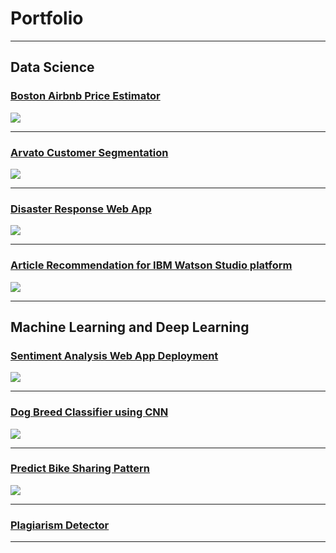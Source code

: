 # Portfolio

---

## Data Science

### [Boston Airbnb Price Estimator](https://zhaoyunma.medium.com/boston-airbnb-listing-price-estimator-ea34e5370395)

<img src="DS_project/project_2.png?raw=true"/>

---

### [Arvato Customer Segmentation](https://zhaoyunma.medium.com/customer-segmentation-and-potential-customer-prediction-943760a4f6da)

<img src="DS_project/project_1.png?raw=true"/>

---

### [Disaster Response Web App](https://github.com/SweetAdjPotato/disaster_response)

<img src="DS_project/project_3.png?raw=true"/>

---

### [Article Recommendation for IBM Watson Studio platform](https://github.com/SweetAdjPotato/Recommendation_with_IBM)

<img src="DS_project/project_4.png?raw=true"/>

---

## Machine Learning and Deep Learning

### [Sentiment Analysis Web App Deployment](https://github.com/SweetAdjPotato/Sentiment-Analysis-WepApp-Deployment)

<img src="ML_project/web_app_demo.gif?raw=true"/>

---

### [Dog Breed Classifier using CNN](https://github.com/SweetAdjPotato/dog-breed-classifier)

<img src="ML_project/Dog_breed_classifier_sample_result.png?raw=true"/>

---

### [Predict Bike Sharing Pattern](https://github.com/SweetAdjPotato/predict-bike-sharing-pattern)

<img src="ML_project/bike-sharing_pattern_result.png?raw=true"/>

---

### [Plagiarism Detector](https://github.com/SweetAdjPotato/plagairism-detector)

---

<!-- Remove above link if you don't want to attibute -->
